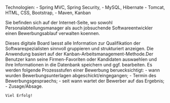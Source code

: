 Technologien:
				- Spring MVC, Spring Security,
				- MySQL, Hibernate 
				- Tomcat, HTML, CSS, Bootstrap,
				- Maven, Kanban 

Sie befinden sich auf der Internet-Seite, wo sowohl Personalabteilungsmanager
als auch jobsuchende Softwareentwickler einen Bewerbungsablauf verwalten koennen.

 Dieses digitale Board laesst alle Information zur Qualifikation der Softwarespezialisten 
 sinnvoll gruppieren und strukturiert anzeigen. 
 Die Anwendung basiert auf der Kanban-Arbeitsmanagement-Methode.Der Benutzer kann seine Firmen-Favoriten
 oder Kandidaten auswaehlen und ihre Informationen in die Datenbank speichern und ggf. bearbeiten.
 Es werden folgende Prozessstufen einer Bewerbung beruecksichtigt: 
	- wann wurden Bewerbungsunterlagen abgeschickt/eingegangen;
	- Termin des Bewerbungsgespraechs;
    - seit wann wartet der Bewerber auf das Ergebnis;
	- Zusage/Absage.
	
	Viel Erfolg!
